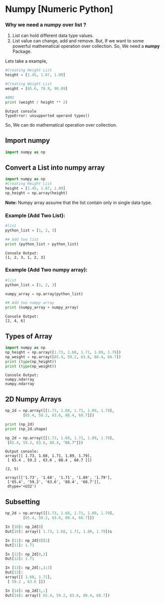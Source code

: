 # Numpy [Numeric Python]
### Why we need a numpy over list ?
1. List can hold different data type values.
2. List value can change, add and remove. 
But, If we want to some powerful mathematical operation over collection.
So, We need a <b>numpy</b> Package.

Lets take a example,
```python
#Creating Height List
height = [1.45, 1.67, 1.09]

#Creating Weight List
weight = [65.6, 78.9, 90.09]

#BMI
print (weight / height ** 2)
```
```
Output console
TypeError: unsupported operand types()
```
So, We can do mathematical operation over collection.

## Import numpy
```python
import numpy as np
```

## Convert a List into numpy array
```python
import numpy as np
#Creating Height List
height = [1.45, 1.67, 1.09]
np_height = np.array(height)
```

<b>Note:</b>
Numpy array assume that the list contain only in single data type.

### Example (Add Two List):
```python
#list
python_list = [1, 2, 3]

## Add two list
print (python_list + python_list)
```
```
Console Output:
[1, 2, 3, 1, 2, 3]
```

### Example (Add Two numpy array):
```python
#list
python_list = [1, 2, 3]

numpy_array = np.array(python_list)

## Add two numpy array
print (numpy_array + numpy_array)
```
```
Console Output:
[2, 4, 6]
```
## Types of Array
```python 
import numpy as np
np_height = np.array([1.73, 1.68, 1.71, 1.89, 1.79])
np_weight = np.array([65.4, 59.2, 63.6, 88.4, 68.7])
print (type(np_height))
print (type(np_weight))
```
```
Console Output:
numpy.ndarray
numpy.ndarray  
```

## 2D Numpy Arrays
```python
np_2d = np.array([[1.73, 1.68, 1.71, 1.89, 1.79],
 		[65.4, 59.2, 63.6, 88.4, 68.7]])

print (np_2d)
print (np_2d.shape)

np_2d = np.array([[1.73, 1.68, 1.71, 1.89, 1.79],
 [65.4, 59.2, 63.6, 88.4, "68.7"]])
 ```

```
Output console:
array([[ 1.73, 1.68, 1.71, 1.89, 1.79],
 [ 65.4 , 59.2 , 63.6 , 88.4 , 68.7 ]])

(2, 5)

array([['1.73', '1.68', '1.71', '1.89', '1.79'],
 ['65.4', '59.2', '63.6', '88.4', '68.7']],
 dtype='<U32')
```

## Subsetting
```python
np_2d = np.array([[1.73, 1.68, 1.71, 1.89, 1.79],
 		[65.4, 59.2, 63.6, 88.4, 68.7]])

In [10]: np_2d[0]
Out[10]: array([ 1.73, 1.68, 1.71, 1.89, 1.79])s

In [11]: np_2d[0][2]
Out[11]: 1.71

In [12]: np_2d[0,2]
Out[12]: 1.71

In [13]: np_2d[:,1:3]
Out[13]:
array([[ 1.68, 1.71],
 [ 59.2 , 63.6 ]])

In [14]: np_2d[1,:]
Out[14]: array([ 65.4, 59.2, 63.6, 88.4, 68.7])


```



